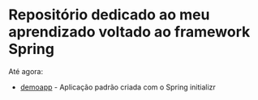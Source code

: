 <h1>Repositório dedicado ao meu aprendizado voltado ao framework Spring</h1>

<p> Até agora:</p>
<ul>
    <li><a href="https://github.com/Pvictox/Spring-Apps/tree/main/demoapp">demoapp</a> - Aplicação padrão criada com o Spring initializr</li>
</ul>